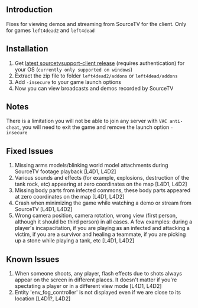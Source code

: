 Introduction
------
Fixes for viewing demos and streaming from SourceTV for the client. Only for games `left4dead2` and `left4dead`

Installation
------
1. Get [latest sourcetvsupport-client release](https://github.com/A1mDev/sourcetvsupport-client/actions) (requires authentication) for your OS (`currently only supported on windows`)
2. Extract the zip file to folder `left4dead2/addons` or `left4dead/addons`
3. Add `-insecure` to your game launch options
4. Now you can view broadcasts and demos recorded by SourceTV

Notes
------
There is a limitation you will not be able to join any server with `VAC anti-cheat`, you will need to exit the game and remove the launch option `-insecure`

Fixed Issues
------
1) Missing arms models/blinking world model attachments during SourceTV footage playback [L4D1, L4D2]
2) Various sounds and effects (for example, explosions, destruction of the tank rock, etc) appearing at zero coordinates on the map  [L4D1, L4D2]
3) Missing body parts from infected commons, these body parts appeared at zero coordinates on the map [L4D1, L4D2]
5) Crash when minimizing the game while watching a demo or stream from SourceTV [L4D1, L4D2]
7) Wrong camera position, camera rotation, wrong view (first person, although it should be third person) in all cases. A few examples: during a player's incapacitation, if you are playing as an infected and attacking a victim, if you are a survivor and healing a teammate, if you are picking up a stone while playing a tank, etc [L4D1, L4D2]

Known Issues
------
1) When someone shoots, any player, flash effects due to shots always appear on the screen in different places. It doesn't matter if you're spectating a player or in a different view mode [L4D1, L4D2]
2) Entity 'env_fog_controller' is not displayed even if we are close to its location [L4D1?, L4D2]
